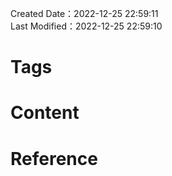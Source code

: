 Created Date：2022-12-25 22:59:11  
Last Modified：2022-12-25 22:59:10

# Tags

# Content

# Reference
